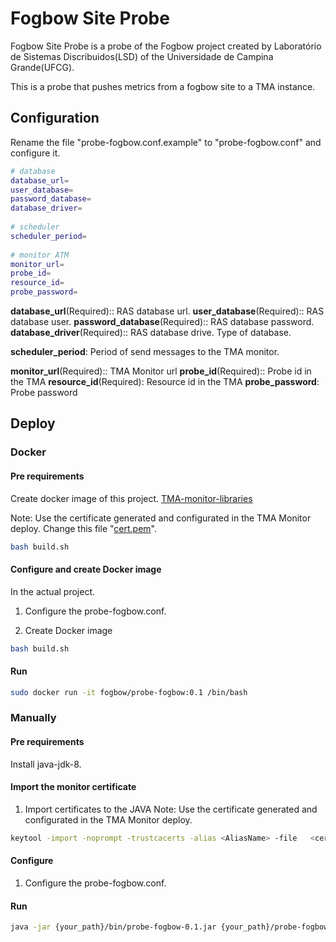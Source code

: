 # Fogbow Site Probe
Fogbow Site Probe is a probe of the Fogbow project created by Laboratório de Sistemas Discribuidos(LSD) of the Universidade de Campina Grande(UFCG).

This is a probe that pushes metrics from a fogbow site to a TMA instance.

## Configuration 
Rename the file "probe-fogbow.conf.example" to "probe-fogbow.conf" and configure it.

```bash
# database
database_url=
user_database=
password_database=
database_driver= 
		
# scheduler
scheduler_period=
		
# monitor ATM
monitor_url=
probe_id=
resource_id=
probe_password=
```
**database_url**(Required):: RAS database url.
**user_database**(Required):: RAS database user.
**password_database**(Required):: RAS database password.
**database_driver**(Required):: RAS database drive. Type of database.

**scheduler_period**: Period of send messages to the TMA monitor.

**monitor_url**(Required):: TMA Monitor url
**probe_id**(Required):: Probe id in the TMA
**resource_id**(Required): Resource id in the TMA
**probe_password**: Probe password

## Deploy
### Docker
#### Pre requirements
Create docker image of this project. [TMA-monitor-libraries](https://github.com/eubr-atmosphere/tma-framework-m/tree/master/development/libraries)

Note: Use the certificate generated and configurated in the TMA Monitor deploy. Change this file "[cert.pem](https://github.com/eubr-atmosphere/tma-framework-m/blob/master/development/libraries/cert.pem)".

```bash
bash build.sh
```

#### Configure and create Docker image
In the actual project.

1. Configure the probe-fogbow.conf.

2. Create Docker image
```bash
bash build.sh
```

#### Run
```bash
sudo docker run -it fogbow/probe-fogbow:0.1 /bin/bash
```

### Manually

#### Pre requirements 
Install java-jdk-8.

#### Import the monitor certificate
1. Import certificates to the JAVA
Note: Use the certificate generated and configurated in the TMA Monitor deploy.
```bash
keytool -import -noprompt -trustcacerts -alias <AliasName> -file   <certificate> -keystore <KeystoreFile> -storepass <Password>
```

#### Configure
1. Configure the probe-fogbow.conf.

#### Run
```bash
java -jar {your_path}/bin/probe-fogbow-0.1.jar {your_path}/probe-fogbow.conf
```
